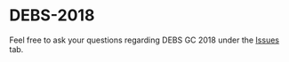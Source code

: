 # DEBS-2018
Feel free to ask your questions regarding DEBS GC 2018 under the [Issues](https://github.com/hobbit-project/DEBS-2018/issues) tab.
